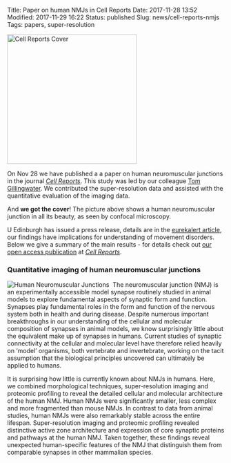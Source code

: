 Title: Paper on human NMJs in Cell Reports
Date: 2017-11-28 13:52
Modified: 2017-11-29 16:22
Status: published
Slug: news/cell-reports-nmjs
Tags: papers, super-resolution 


<img width="300" src="{filename}/images/research/NMJcoverCellReports.jpg" alt="Cell Reports Cover">

On Nov 28 we have published a a paper on human neuromuscular junctions in the journal [_Cell Reports_](http://www.cell.com/cell-reports). This study was led by our colleague [Tom Gillingwater](https://www.ed.ac.uk/integrative-physiology/staff-profiles/research-groups/tom-gillingwater). We contributed the super-resolution data and assisted with the quantitative evaluation of the imaging data.

And **we got the cover**! The picture above shows a human neuromuscular junction in all its beauty, as seen by confocal microscopy.

U Edinburgh has issued a press release, details are in the [eurekalert article](http://www.eurekalert.org/pub_releases/2017-11/uoe-ncf112917.php), our findings have implications for understanding of movement disorders. Below we give a summary of the main results - for details check out [our open access publication](http://www.cell.com/cell-reports) at [_Cell Reports_](http://www.cell.com/cell-reports).

### Quantitative imaging of human neuromuscular junctions

<img style="float:left; border-right:8px solid white" src="{filename}/images/research/human-nmjs-small.jpg" alt="Human Neuromuscular Junctions"/> The neuromuscular junction (NMJ) is an experimentally accessible model synapse routinely studied in animal models to explore fundamental aspects of synaptic form and function. Synapses play fundamental roles in the form and function of the nervous system both in health and during disease. Despite numerous important breakthroughs in our understanding of the cellular and molecular composition of synapses in animal models, we know surprisingly little about the equivalent make up of synapses in humans. Current studies of synaptic connectivity at the cellular and molecular level have therefore relied heavily on ‘model’ organisms, both vertebrate and invertebrate, working on the tacit assumption that the biological principles uncovered can ultimately be applied to humans.

It is surprising how little is currently known about NMJs in humans. Here, we combined morphological techniques, super-resolution imaging and proteomic profiling to reveal the detailed cellular and molecular architecture of the human NMJ. Human NMJs were significantly smaller, less complex and more fragmented than mouse NMJs. In contrast to data from animal studies, human NMJs were also remarkably stable across the entire lifespan. Super-resolution imaging and proteomic profiling revealed distinctive active zone architecture and expression of core synaptic proteins and pathways at the human NMJ. Taken together, these findings reveal unexpected human-specific features of the NMJ that distinguish them from comparable synapses in other mammalian species.

